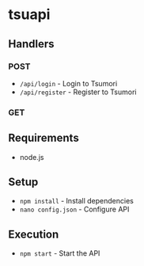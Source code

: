 # tsuapi

## Handlers

### POST
- `/api/login` - Login to Tsumori
- `/api/register` - Register to Tsumori

### GET

## Requirements
- node.js

## Setup
- `npm install` - Install dependencies
- `nano config.json` - Configure API

## Execution
- `npm start` - Start the API
